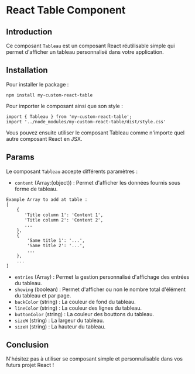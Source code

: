 # React Table Component

## Introduction

Ce composant `Tableau` est un composant React réutilisable simple qui permet d'afficher un tableau personnalisé dans votre application.

## Installation

Pour installer le package :

```
npm install my-custom-react-table
```

Pour importer le composant ainsi que son style :

```
import { Tableau } from 'my-custom-react-table';
import '../node_modules/my-custom-react-table/dist/style.css'
```

Vous pouvez ensuite utiliser le composant Tableau comme n'importe quel autre composant React en JSX.

## Params

Le composant `Tableau` accepte différents paramètres :
- `content` (Array:(object)) : Permet d'afficher les données fournis sous forme de tableau.
```
Example Array to add at table :
[
    {
       'Title column 1': 'Content 1',
       'Title column 2': 'Content 2',
       ...
    },
    {
        'Same title 1': '...',
        'Same title 2': '...',
        ...
    },
    ...
]
```
- `entries` (Array) : Permet la gestion personnalisé d'affichage des entrées du tableau.
- `showing` (boolean) : Permet d'afficher ou non le nombre total d'élément du tableau et par page.
- `backColor` (string) : La couleur de fond du tableau.
- `lineColor` (string) : La couleur des lignes du tableau.
- `buttonColor` (string) : La couleur des bouttons du tableau.
- `sizeW` (string) : La largeur du tableau.
- `sizeH` (string) : La hauteur du tableau.

## Conclusion

N'hésitez pas à utiliser se composant simple et personnalisable dans vos futurs projet React !